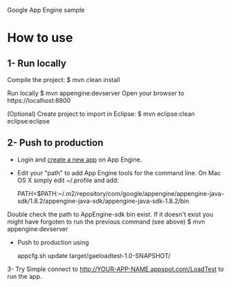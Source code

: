 Google App Engine sample

How to use
=======

1- Run locally
------

Compile the project:
	$ mvn clean install

Run locally
	$ mvn appengine:devserver
Open your browser to https://localhost:8800
<br />

(Optional) Create project to import in Eclipse:
	$ mvn eclipse:clean eclipse:eclipse


2- Push to production
------
* Login and [create a new app](https://appengine.google.com/start/createapp) on App Engine.

* Edit your "path" to add App Engine tools for the command line.
On Mac OS X simply edit ~/.profile and add:

	PATH=$PATH:~/.m2/repository/com/google/appengine/appengine-java-sdk/1.8.2/appengine-java-sdk/appengine-java-sdk-1.8.2/bin

Double check the path to AppEngine-sdk bin exist.
If it doesn't exist you might have forgoten to run the previous command (see above)
	$ mvn appengine:devserver

* Push to production using
	
	appcfg.sh update target/gaeloadtest-1.0-SNAPSHOT/


3- Try
Simple connect to http://YOUR-APP-NAME.appspot.com/LoadTest
to run the app.
